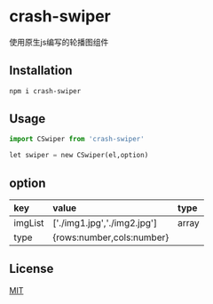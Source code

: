 # crash-swiper

使用原生js编写的轮播图组件

## Installation


```bash
npm i crash-swiper
```

## Usage

```python
import CSwiper from 'crash-swiper'

let swiper = new CSwiper(el,option)

```

## option

| key     | value                         | type |
|:-----   | :---------------------------  |:-----|
|imgList  | ['./img1.jpg','./img2.jpg']   |array |
|type     | {rows:number,cols:number} || 1|object| 


## License
[MIT](https://choosealicense.com/licenses/mit/)
